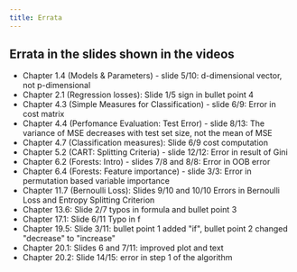 ```yaml
---
title: Errata
---
```


## Errata in the slides shown in the videos

- Chapter 1.4 (Models & Parameters) - slide 5/10: d-dimensional vector, not p-dimensional
- Chapter 2.1 (Regression losses): Slide 1/5 sign in bullet point 4
- Chapter 4.3 (Simple Measures for Classification) - slide 6/9: Error in cost matrix
- Chapter 4.4 (Perfomance Evaluation: Test Error) - slide 8/13: The variance of MSE decreases with test set size, not the mean of MSE
- Chapter 4.7 (Classification measures): Slide 6/9 cost computation
- Chapter 5.2 (CART: Splitting Criteria) - slide 12/12: Error in result of Gini
- Chapter 6.2 (Forests: Intro) - slides 7/8 and 8/8: Error in OOB error
- Chapter 6.4 (Forests: Feature importance) - slide 3/3: Error in permutation based variable importance
- Chapter 11.7 (Bernoulli Loss): Slides 9/10 and 10/10 Errors in Bernoulli Loss and Entropy Splitting Criterion
- Chapter 13.6: Slide 2/7 typos in formula and bullet point 3
- Chapter 17.1: Slide 6/11 Typo in f
- Chapter 19.5: Slide 3/11: bullet point 1 added "if", bullet point 2 changed "decrease" to "increase"
- Chapter 20.1: Slides 6 and 7/11: improved plot and text
- Chapter 20.2: Slide 14/15: error in step 1 of the algorithm

